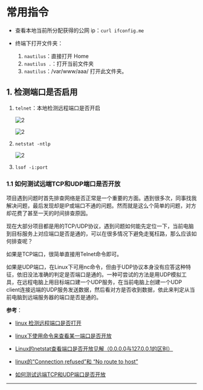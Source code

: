 # 常用指令

- 查看本地当前所分配获得的公网 ip：`curl ifconfig.me`

- 终端下打开文件夹：

   1. `nautilus`：直接打开 Home
   2. `nautilus .`：打开当前文件夹
   3. `nautilus`：/var/www/aaa/  打开此文件夹。

## 1. 检测端口是否启用

1. `telnet`：本地检测远程端口是否开启

    ![2](http://ww1.sinaimg.cn/large/006alGmrly1g50j1umuapj30js055t9g.jpg)

    ![2](http://ww1.sinaimg.cn/large/006alGmrgy1g51f19gw45j30il06iab4.jpg)

2. `netstat -ntlp`

    ![2](http://ww1.sinaimg.cn/large/006alGmrgy1g51ewzqkagj30tp0hf0wf.jpg)

3. `lsof -i:port`

### 1.1 如何测试远端TCP和UDP端口是否开放

项目遇到问题时首先排查网络是否正常是一个重要的方面。遇到很多次，同事找我解决问题，最后发现却是IP或端口不通的问题。然而就是这么个简单的问题，对方却花费了甚至一天的时间排查原因。

现在大部分项目都是用的TCP/UDP协议，遇到问题如何能先定位一下，当前电脑到目标服务上对应端口是否是通的，可以在很多情况下避免走冤枉路，那么应该如何排查呢？

如果是TCP端口，很简单直接用Telnet命令即可。

如果是UDP端口，在Linux下可用nc命令，但由于UDP协议本身没有应答这种特征，依旧没法准确的判定是否端口是通的。一种可尝试的方法是用UDP模拟工具，在远程电脑上用目标端口建一个UDP服务，在当前电脑上创建一个UDP client连接远端的UDP服务发送数据，然后看对方是否收到数据，依此来判定从当前电脑到远端服务器的端口是否是通的。

**参考**：

- [linux 检测远程端口是否打开](https://blog.csdn.net/weixin_39198406/article/details/82108822)

- [linux下使用命令来查看某一端口是否开放](https://blog.csdn.net/m0_37975886/article/details/78405808)

- [Linux的netstat查看端口是否开放见解（0.0.0.0与127.0.0.1的区别）](https://www.cnblogs.com/lemon-flm/p/7396536.html)

- [linux的“Connection refused”和 “No route to host”](https://278653219.iteye.com/blog/2399214)

- [如何测试远端TCP和UDP端口是否开放](https://www.cnblogs.com/doit8791/p/9520371.html)

---
